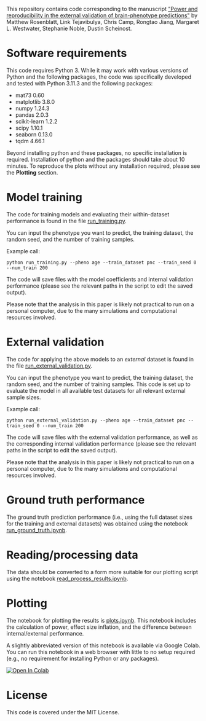 This repository contains code corresponding to the manuscript ["Power and reproducibility in the external validation of brain-phenotype predictions"](https://www.biorxiv.org/content/10.1101/2023.10.25.563971v1) by Matthew Rosenblatt, Link Tejavibulya, Chris Camp, Rongtao Jiang, Margaret L. Westwater, Stephanie Noble, Dustin Scheinost.

# Software requirements

This code requires Python 3. While it may work with various versions of Python and the following packages, the code was specifically developed and tested with Python 3.11.3 and the following packages:

* mat73 0.60
* matplotlib 3.8.0
* numpy 1.24.3
* pandas 2.0.3
* scikit-learn 1.2.2
* scipy 1.10.1
* seaborn 0.13.0
* tqdm 4.66.1

Beyond installing python and these packages, no specific installation is required. Installation of python and the packages should take about 10 minutes. To reproduce the plots without any installation required, please see the **Plotting** section.

# Model training

The code for training models and evaluating their within-dataset performance is found in the file [run_training.py](run_training.py). 

You can input the phenotype you want to predict, the training dataset, the random seed, and the number of training samples.

Example call:
```
python run_training.py --pheno age --train_dataset pnc --train_seed 0 --num_train 200
```

The code will save files with the model coefficients and internal validation performance (please see the relevant paths in the script to edit the saved output).

Please note that the analysis in this paper is likely not practical to run on a personal computer, due to the many simulations and computational resources involved.

# External validation

The code for applying the above models to an *external* dataset is found in the file [run_external_validation.py](run_external_validation.py). 

You can input the phenotype you want to predict, the training dataset, the random seed, and the number of training samples. This code is set up to evaluate the model in all available test datasets for all relevant external sample sizes.

Example call:
```
python run_external_validation.py --pheno age --train_dataset pnc --train_seed 0 --num_train 200
```
The code will save files with the external validation performance, as well as the corresponding internal validation performance (please see the relevant paths in the script to edit the saved output).

Please note that the analysis in this paper is likely not practical to run on a personal computer, due to the many simulations and computational resources involved.

# Ground truth performance

The ground truth prediction performance (i.e., using the full dataset sizes for the training and external datasets) was obtained using the notebook [run_ground_truth.ipynb](run_ground_truth.ipynb).

# Reading/processing data

The data should be converted to a form more suitable for our plotting script using the notebook [read_process_results.ipynb](read_process_results.ipynb).

# Plotting

The notebook for plotting the results is [plots.ipynb](plots.ipynb). This notebook includes the calculation of power, effect size inflation, and the difference between internal/external performance. 

A slightly abbreviated version of this notebook is available via Google Colab. You can run this notebook in a web browser with little to no setup required (e.g., no requirement for installing Python or any packages).

[![Open In Colab](https://colab.research.google.com/assets/colab-badge.svg)](https://colab.research.google.com/drive/1sCZwPgW7VDG5utK2F2CuxKPv0T-9LoDD?authuser=1#scrollTo=5970d27a)

# License

This code is covered under the MIT License.
